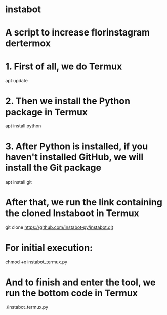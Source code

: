 # instabot
# A script to increase florinstagram dertermox

# 1. First of all, we do Termux

apt update

# 2. Then we install the Python package in Termux

apt install python

# 3. After Python is installed, if you haven't installed GitHub, we will install the Git package

apt install git

# After that, we run the link containing the cloned Instaboot in Termux

git clone https://github.com/instabot-py/instabot.git

# For initial execution:

chmod +x instabot_termux.py

# And to finish and enter the tool, we run the bottom code in Termux

./instabot_termux.py
